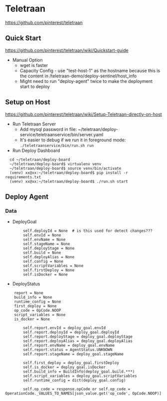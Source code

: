 # Teletraan
https://github.com/pinterest/teletraan

## Quick Start
https://github.com/pinterest/teletraan/wiki/Quickstart-guide
* Manual Option
  * wget is faster
  * Capacity Config - use "test-host-1" as the hostname because this is the content in /teletraan-demo/deploy-sentinel/host_info
  * Might need to run "deploy-agent" twice to make the deployment start to deploy

## Setup on Host
https://github.com/pinterest/teletraan/wiki/Setup-Teletraan-directly-on-host
* Run Teletraan Server
  * Add mysql password in file: ~/teletraan/deploy-service/teletraanservice/bin/server.yaml
  * It's easier to debug if we run it in foreground mode: 
  ```./teletraanservice/bin/run.sh run```
* Run Deploy Dashboard
```
  cd ~/teletraan/deploy-board
  ~/teletraan/deploy-board$ virtualenv venv
  ~/teletraan/deploy-board$ source venv/bin/activate
  (venv) xx@xx:~/teletraan/deploy-board$ pip install -r requirements.txt
  (venv) xx@xx:~/teletraan/deploy-board$ ./run.sh start
```

## Deploy Agent

### Data
* DeployGoal
```
        self.deployId = None  # is this used for detect changes???
        self.envId = None
        self.envName = None
        self.stageName = None
        self.deployStage = None
        self.build = None
        self.deployAlias = None
        self.config = None
        self.scriptVariables = None
        self.firstDeploy = None
        self.isDocker = None
```
* DeployStatus
```
    report = None
    build_info = None
    runtime_config = None
    first_deploy = None
    op_code = OpCode.NOOP
    script_variables = None
    is_docker = None

        self.report.envId = deploy_goal.envId
        self.report.deployId = deploy_goal.deployId
        self.report.deployStage = deploy_goal.deployStage
        self.report.deployAlias = deploy_goal.deployAlias
        self.report.envName = deploy_goal.envName
        self.report.status = AgentStatus.UNKNOWN
        self.report.stageName = deploy_goal.stageName
        
        self.first_deploy = deploy_goal.firstDeploy
        self.is_docker = deploy_goal.isDocker
        self.build_info = BuildInfo(deploy_goal.build.***)
        self.script_variables = deploy_goal.scriptVariables
        self.runtime_config = dict(deploy_goal.config)
        
        self.op_code = response.opCode or self.op_code = OperationCode._VALUES_TO_NAMES[json_value.get('op_code', OpCode.NOOP)]
```
